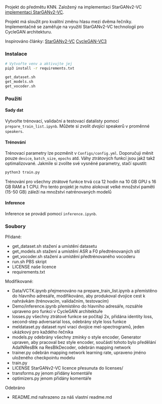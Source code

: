 <!--- Autoři: Zbyněk Lička, Martin Bublavý, Daniel Prudký -->

Projekt do předmětu KNN. Založený na implementaci StarGANv2-VC [implementaci StarGANv2-VC]([https://website-name.com](https://github.com/yl4579/StarGANv2-VC)).

Projekt má sloužit pro kvalitní změnu hlasu mezi dvěma řečníky. Implementačně se zaměřuje na využití StarGANv2-VC technologií pro CycleGAN architekturu.

Inspirováno články:
[StarGANv2-VC](https://arxiv.org/abs/2107.10394)
[CycleGAN-VC3](https://arxiv.org/abs/2010.11672)

### Instalace
```bash
# Vytvořte venv a aktivujte jej
pip3 install -r requirements.txt

get_dataset.sh
get_models.sh
get_vocoder.sh
```

### Použití
#### Sady dat
Vytvořte trénovací, validační a testovací datalisty pomocí `prepare_train_list.ipynb`. Můžete si zvolit *dvojici* speakerů v proměnné `speakers`.

#### Trénování
Trénovací parametry lze pozměnit v `Configs/config.yml`. Doporučuji měnit pouze `device`, `batch_size`, `epochs` atd. Váhy ztrátových funkcí jsou jakž takž optimalizované. Jakmile si zvolíte své vysněné parametry, stačí spustit:
```bash
python3 train.py
```
Trénování pro všechny ztrátové funkce trvá cca 12 hodin na 10 GB GPU s 16 GB RAM a 1 CPU. Pro tento projekt je nutno alokovat velké množství paměti (15-50 GB) záleží na množství natrénovaných modelů

#### Inference
Inference se provádí pomocí `inference.ipynb`.


### Soubory
Přidané:
+ get_dataset.sh stažení a umístění datasetu
+ get_models.sh stažení a umístění ASR a F0 předtrénovaných sítí
+ get_vocoder.sh stažení a umístění předtrénovaného vocoderu
+ run.sh PBS skript
+ LICENSE naše licence
+ requirements.txt

Modifikované:
+ Data/VCTK.ipynb přejmenováno na prepare_train_list.ipynb a přemístěno do hlavního adresáře, modifikováno, aby produkoval dvojice cest k nahrávkám (trénovacím, validačním, testovacím)
+ Demo/inference.ipynb přemístěno do hlavního adresáře, rozsáhle upraveno pro funkci v CycleGAN architektuře
+ losses.py všechny ztrátové funkce se počítají 2x, přidána identity loss, second-step adversarial loss, odebrány style loss funkce
+ meldataset.py dataset nyní vrací dvojice mel-spectrogramů, jeden ukázkový pro každého řečníka
+ models.py odebrány všechny zmínky o style encoder, Generator upraven, aby pracoval bez style encoder, součástí tohoto bylo předělání AdaINResBlk na ResBlkDecoder, odebrán mapping network
+ trainer.py odebrán mapping network learning rate, upraveno jméno uloženého checkpointu modelu
+ train.py 
+ LICENSE StarGANv2-VC licence přesunuta do licenses/
+ transforms.py jenom přidány komentáře
+ optimizers.py jenom přidány komentáře

Odebráno
- README.md nahrazeno za náš vlastní readme.md
